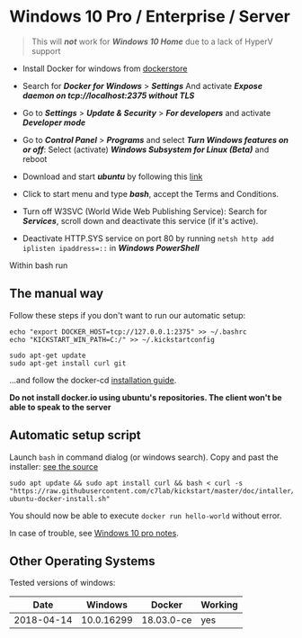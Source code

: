 # Windows 10 Pro / Enterprise / Server

> This will ***not*** work for ***Windows 10 Home*** due to a lack of HyperV support

- Install Docker for windows from [dockerstore](https://www.docker.com/docker-windows)

- Search for ***Docker for Windows*** > ***Settings*** And activate ***Expose daemon on tcp://localhost:2375 without TLS***

- Go to ***Settings*** > ***Update & Security*** > ***For developers*** and activate ***Developer mode***

- Go to ***Control Panel*** > ***Programs*** and select ***Turn Windows features on or off***: 
  Select (activate) ***Windows Subsystem for Linux (Beta)*** and reboot
  
- Download and start ***ubuntu*** by following this [link](https://aka.ms/wslstore)
  
- Click to start menu and type ***bash***, accept the Terms and Conditions.

- Turn off  W3SVC (World Wide Web Publishing Service): Search for ***Services***, scroll down and deactivate this service (if it's active).

- Deactivate HTTP.SYS service on port 80 by running `netsh http add iplisten ipaddress=::` in ***Windows PowerShell***

Within bash run

## The manual way

Follow these steps if you don't want to run our automatic setup:

```
echo "export DOCKER_HOST=tcp://127.0.0.1:2375" >> ~/.bashrc
echo "KICKSTART_WIN_PATH=C:/" >> ~/.kickstartconfig

sudo apt-get update
sudo apt-get install curl git
```
...and follow the docker-cd [installation guide](https://docs.docker.com/install/linux/docker-ce/ubuntu/).

**Do not install docker.io using ubuntu's repositories. The client won't be able to speak to the server**

## Automatic setup script

Launch `bash` in command dialog (or windows search). Copy and past 
the installer: [see the source](installer/win-ubuntu-docker-install.sh)

```
sudo apt update && sudo apt install curl && bash < curl -s "https://raw.githubusercontent.com/c7lab/kickstart/master/doc/intaller/win-ubuntu-docker-install.sh"
```

You should now be able to execute `docker run hello-world` without error.

In case of trouble, see [Windows 10 pro notes](installing-windows-versions.md).



## Other Operating Systems

Tested versions of windows:

| Date       | Windows    | Docker     | Working |
|------------|------------|------------|---------|
| 2018-04-14 | 10.0.16299 | 18.03.0-ce | yes     |

